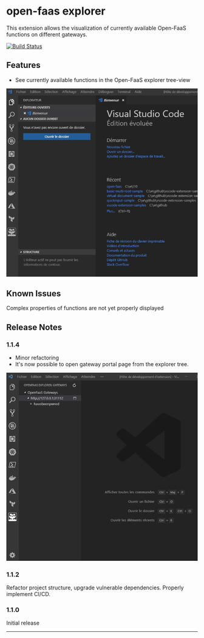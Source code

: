 # open-faas explorer

This extension allows the visualization of currently available Open-FaaS functions on different gateways.

[![Build Status](https://10lab.visualstudio.com/vscode-open-faas-explorer/_apis/build/status/efog.vscode-open-faas-explorer?branchName=master)](https://10lab.visualstudio.com/vscode-open-faas-explorer/_build/latest?definitionId=29&branchName=master)

## Features

- See currently available functions in the Open-FaaS explorer tree-view

![Main Feature](media/demo.gif)

## Known Issues

Complex properties of functions are not yet properly displayed

## Release Notes

### 1.1.4

- Minor refactoring
- It's now possible to open gateway portal page from the explorer tree.

![Open Gateway in Browser](media/demo2.gif)

### 1.1.2

Refactor project structure, upgrade vulnerable dependencies. Properly implement CI/CD.

### 1.1.0

Initial release

-----------------------------------------------------------------------------------------------------------
